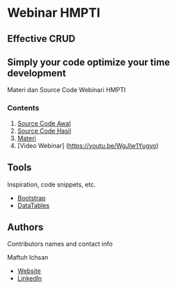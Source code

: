 # Webinar HMPTI
## Effective CRUD 
## Simply your code optimize your time development
Materi dan Source Code Webinari HMPTI

### Contents

1. [Source Code Awal](https://github.com/maftuh23/webinar_hmpti_1/tree/master/source_code_awal)
2. [Source Code Hasil](https://github.com/maftuh23/webinar_hmpti_1/tree/master/source_code_awal)
3. [Materi](https://github.com/maftuh23/webinar_hmpti_1/blob/master/Materi.pptx)
4. [Video Webinar] (https://youtu.be/WgJlw1Yugvo)

## Tools

Inspiration, code snippets, etc.
* [Bootstrap](https://getbootstrap.com/)
* [DataTables](https://datatables.net/)

## Authors

Contributors names and contact info

Maftuh Ichsan
* [Website](https://skyemaff.com/)
* [Linkedln](https://www.linkedin.com/in/maftuh-ichsan-456984198/)
